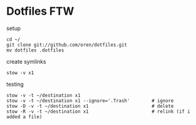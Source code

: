 Dotfiles FTW
============

setup
```
cd ~/
git clone git://github.com/oren/dotfiles.git
mv dotfiles .dotfiles
```

create symlinks
```
stow -v x1
```

testing
```
stow -v -t ~/destination x1
stow -v -t ~/destination x1 --ignore='.Trash'        # ignore
stow -D -v -t ~/destination x1                       # delete
stow -R -v -t ~/destination x1                       # relink (if i added a file)

